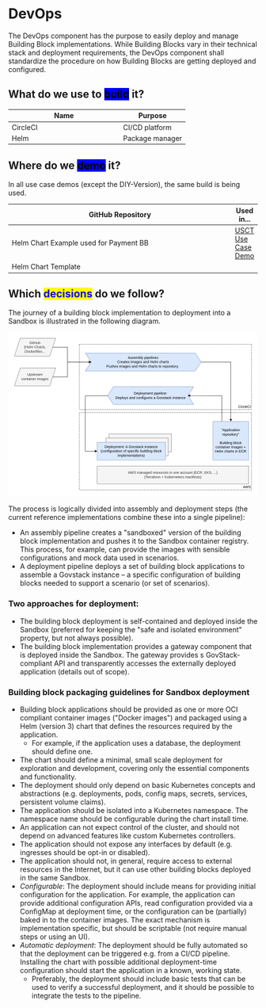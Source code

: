 # DevOps

The DevOps component has the purpose to easily deploy and manage Building Block implementations. While Building Blocks vary in their technical stack and deployment requirements, the DevOps component shall standardize the procedure on how Building Blocks are getting deployed and configured.

## What do we use to <mark style="background-color:blue;">build</mark> it?

<table><thead><tr><th width="211">Name</th><th>Purpose</th></tr></thead><tbody><tr><td>CircleCI</td><td>CI/CD platform</td></tr><tr><td>Helm</td><td>Package manager</td></tr></tbody></table>

## Where do we <mark style="background-color:blue;">demo</mark> it?

In all use case demos (except the DIY-Version), the same build is being used.

<table><thead><tr><th width="500">GitHub Repository</th><th>Used in...</th></tr></thead><tbody><tr><td>Helm Chart Example used for Payment BB</td><td><a href="../access-demos/usct-use-case.md">USCT Use Case Demo</a></td></tr><tr><td>Helm Chart Template</td><td></td></tr></tbody></table>

## Which <mark style="color:blue;">decisions</mark> do we follow?

The journey of a building block implementation to deployment into a Sandbox is illustrated in the following diagram.

![Sandbox infrastructure diagram](assets/sandbox-infrastructure.drawio.png)

The process is logically divided into assembly and deployment steps (the current reference implementations combine these into a single pipeline):

* An assembly pipeline creates a "sandboxed" version of the building block implementation and pushes it to the Sandbox container registry. This process, for example, can provide the images with sensible configurations and mock data used in scenarios.
* A deployment pipeline deploys a set of building block applications to assemble a Govstack instance – a specific configuration of building blocks needed to support a scenario (or set of scenarios).

### Two approaches for deployment:

* The building block deployment is self-contained and deployed inside the Sandbox (preferred for keeping the "safe and isolated environment" property, but not always possible).
* The building block implementation provides a gateway component that is deployed inside the Sandbox. The gateway provides s GovStack-compliant API and transparently accesses the externally deployed application (details out of scope).

### Building block packaging guidelines for Sandbox deployment

* Building block applications should be provided as one or more OCI compliant container images ("Docker images") and packaged using a Helm (version 3) chart that defines the resources required by the application.
  * For example, if the application uses a database, the deployment should define one.
* The chart should define a minimal, small scale deployment for exploration and development, covering only the essential components and functionality.
* The deployment should only depend on basic Kubernetes concepts and abstractions (e.g. deployments, pods, config maps, secrets, services, persistent volume claims).
* The application should be isolated into a Kubernetes namespace. The namespace name should be configurable during the chart install time.
* An application can not expect control of the cluster, and should not depend on advanced features like custom Kubernetes controllers.
* The application should not expose any interfaces by default (e.g. ingresses should be opt-in or disabled).
* The application should not, in general, require access to external resources in the Internet, but it can use other building blocks deployed in the same Sandbox.
* _Configurable_: The deployment should include means for providing initial configuration for the application. For example, the application can provide additional configuration APIs, read configuration provided via a ConfigMap at deployment time, or the configuration can be (partially) baked in to the container images. The exact mechanism is implementation specific, but should be scriptable (not require manual steps or using an UI).
* _Automatic deployment_: The deployment should be fully automated so that the deployment can be triggered e.g. from a CI/CD pipeline. Installing the chart with possible additional deployment-time configuration should start the application in a known, working state.
  * Preferably, the deployment should include basic tests that can be used to verify a successful deployment, and it should be possible to integrate the tests to the pipeline.
